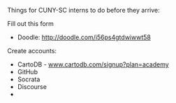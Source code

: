 Things for CUNY-SC interns to do before they arrive:

Fill out this form
 * Doodle: http://doodle.com/i56ps4gtdwiwwt58  

Create accounts:
 * CartoDB - www.cartodb.com/signup?plan=academy
 * GitHub
 * Socrata
 * Discourse 
 * 
